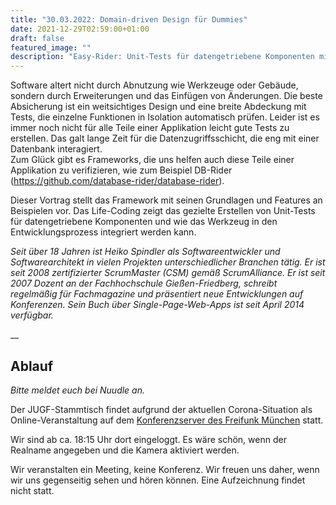 ```yaml
---
title: "30.03.2022: Domain-driven Design für Dummies"
date: 2021-12-29T02:59:00+01:00
draft: false
featured_image: ""
description: "Easy-Rider: Unit-Tests für datengetriebene Komponenten mit DB-Rider"
---
```


Software altert nicht durch Abnutzung wie Werkzeuge oder Gebäude, sondern durch Erweiterungen und das Einfügen von Änderungen. Die beste Absicherung ist ein weitsichtiges Design und eine breite Abdeckung mit Tests, die einzelne Funktionen in Isolation automatisch prüfen. Leider ist es immer noch nicht für alle Teile einer Applikation leicht gute Tests zu erstellen. Das galt lange Zeit für die Datenzugriffsschicht, die eng mit einer Datenbank interagiert.  
Zum Glück gibt es Frameworks, die uns helfen auch diese Teile einer Applikation zu verifizieren, wie zum Beispiel DB-Rider (https://github.com/database-rider/database-rider).   

Dieser Vortrag stellt das Framework mit seinen Grundlagen und Features an Beispielen vor. Das Life-Coding zeigt das gezielte Erstellen von Unit-Tests für datengetriebene Komponenten und wie das Werkzeug in den Entwicklungsprozess integriert werden kann.

_Seit über 18 Jahren ist Heiko Spindler als Softwareentwickler und Softwarearchitekt in vielen Projekten unterschiedlicher Branchen tätig. Er ist seit 2008 zertifizierter ScrumMaster (CSM) gemäß ScrumAlliance. Er ist seit 2007 Dozent an der Fachhochschule Gießen-Friedberg, schreibt regelmäßig für Fachmagazine und präsentiert neue Entwicklungen auf Konferenzen. Sein Buch über Single-Page-Web-Apps ist seit April 2014 verfügbar._

__

## Ablauf 

_Bitte meldet euch bei Nuudle an._

Der JUGF-Stammtisch findet aufgrund der aktuellen Corona-Situation als Online-Veranstaltung auf dem [Konferenzserver des Freifunk München](https://meet.ffmuc.net/jugfmeeting) statt.

Wir sind ab ca. 18:15 Uhr dort eingeloggt. Es wäre schön, wenn der Realname angegeben und die Kamera aktiviert werden.

Wir veranstalten ein Meeting, keine Konferenz. Wir freuen uns daher, wenn wir uns gegenseitig sehen und hören können.
Eine Aufzeichnung findet nicht statt.